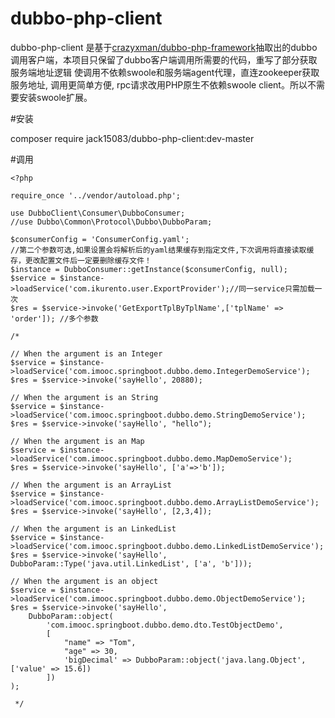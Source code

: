 # dubbo-php-client

dubbo-php-client 是基于[crazyxman/dubbo-php-framework](https://github.com/crazyxman/dubbo-php-framework)抽取出的dubbo调用客户端，本项目只保留了dubbo客户端调用所需要的代码，重写了部分获取服务端地址逻辑
使调用不依赖swoole和服务端agent代理，直连zookeeper获取服务地址, 调用更简单方便, rpc请求改用PHP原生不依赖swoole client。所以不需要安装swoole扩展。

#安装

composer require jack15083/dubbo-php-client:dev-master

#调用

```
<?php

require_once '../vendor/autoload.php';

use DubboClient\Consumer\DubboConsumer;
//use Dubbo\Common\Protocol\Dubbo\DubboParam;

$consumerConfig = 'ConsumerConfig.yaml';
//第二个参数可选,如果设置会将解析后的yaml结果缓存到指定文件,下次调用将直接读取缓存，更改配置文件后一定要删除缓存文件！
$instance = DubboConsumer::getInstance($consumerConfig, null);
$service = $instance->loadService('com.ikurento.user.ExportProvider');//同一service只需加载一次
$res = $service->invoke('GetExportTplByTplName',['tplName' => 'order']); //多个参数

/*

// When the argument is an Integer
$service = $instance->loadService('com.imooc.springboot.dubbo.demo.IntegerDemoService');
$res = $service->invoke('sayHello', 20880);

// When the argument is an String
$service = $instance->loadService('com.imooc.springboot.dubbo.demo.StringDemoService');
$res = $service->invoke('sayHello', "hello");

// When the argument is an Map
$service = $instance->loadService('com.imooc.springboot.dubbo.demo.MapDemoService');
$res = $service->invoke('sayHello', ['a'=>'b']);

// When the argument is an ArrayList
$service = $instance->loadService('com.imooc.springboot.dubbo.demo.ArrayListDemoService');
$res = $service->invoke('sayHello', [2,3,4]);

// When the argument is an LinkedList
$service = $instance->loadService('com.imooc.springboot.dubbo.demo.LinkedListDemoService');
$res = $service->invoke('sayHello', DubboParam::Type('java.util.LinkedList', ['a', 'b']));

// When the argument is an object
$service = $instance->loadService('com.imooc.springboot.dubbo.demo.ObjectDemoService');
$res = $service->invoke('sayHello',
    DubboParam::object(
        'com.imooc.springboot.dubbo.demo.dto.TestObjectDemo',
        [
            "name" => "Tom",
            "age" => 30,
            'bigDecimal' => DubboParam::object('java.lang.Object', ['value' => 15.6])
        ])
);

 */
```
